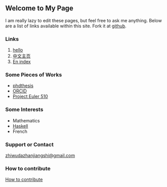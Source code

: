 ## Welcome to My Page

I am really lazy to edit these pages, but feel free to ask me anything. Below are a list of links available within this site. Fork it at [github](https://github.com/eccstartup/eccstartup.github.io).

### Links

1. [hello](docs/hello)
2. [中文主页](docs/cn/index)
3. [En index](docs/en/index)

### Some Pieces of Works

- [phdthesis](https://github.com/eccstartup/phdthesis)
- [ORCID](http://orcid.org/0000-0001-6066-9249)
- [Project Euler 510](images/euler510.jpg)

### Some Interests

- Mathematics
- [Haskell](https://www.haskell.org/)
- French

### Support or Contact

[zhiwudazhanjiangshi@gmail.com](mailto:zhiwudazhanjiangshi@gmail.com)

### How to contribute

[How to contribute](https://github.com/eccstartup/eccstartup.github.io/wiki/How-to-contribute)
